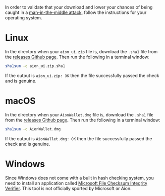 In order to validate that your download and lower your chances of being caught in a [man-in-the-middle attack](https://en.wikipedia.org/wiki/Man-in-the-middle_attack), follow the instructions for your operating system.

# Linux

In the directory when your `aion_ui.zip` file is, download the `.sha1` file from the [releases Github page](https://github.com/aionnetwork/Desktop-Wallet/releases). Then run the following in a terminal window:

```bash
sha1sum -c aion_ui.zip.sha1 
```

If the output is `aion_ui.zip: OK` then the file successfully passed the check and is genuine.

# macOS

In the directory when your `AionWallet.dmg` file is, download the `.sha1` file from the [releases Github page](https://github.com/aionnetwork/Desktop-Wallet/releases). Then run the following in a terminal window:

```bash
sha1sum -c AionWallet.dmg 
```

If the output is `AionWallet.dmg: OK` then the file successfully passed the check and is genuine.

# Windows

Since Windows does not come with a built in hash checking system, you need to install an application called [Microsoft File Checksum Integrity Verifier](https://www.microsoft.com/en-us/download/details.aspx?id=11533). This tool is not officially sported by Microsoft or Aion.